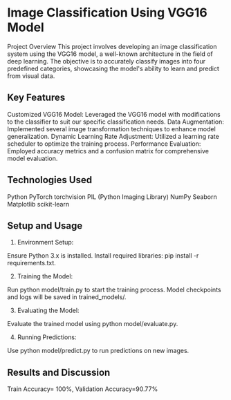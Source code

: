 # Image Classification Using VGG16 Model
Project Overview
This project involves developing an image classification system using the VGG16 model, a well-known architecture in the field of deep learning. The objective is to accurately classify images into four predefined categories, showcasing the model's ability to learn and predict from visual data.

## Key Features
Customized VGG16 Model: Leveraged the VGG16 model with modifications to the classifier to suit our specific classification needs.
Data Augmentation: Implemented several image transformation techniques to enhance model generalization.
Dynamic Learning Rate Adjustment: Utilized a learning rate scheduler to optimize the training process.
Performance Evaluation: Employed accuracy metrics and a confusion matrix for comprehensive model evaluation.

## Technologies Used
Python
PyTorch
torchvision
PIL (Python Imaging Library)
NumPy
Seaborn
Matplotlib
scikit-learn

## Setup and Usage

1. Environment Setup:

Ensure Python 3.x is installed.
Install required libraries: pip install -r requirements.txt.

2. Training the Model:

Run python model/train.py to start the training process.
Model checkpoints and logs will be saved in trained_models/.

3. Evaluating the Model:

Evaluate the trained model using python model/evaluate.py.

4. Running Predictions:

Use python model/predict.py to run predictions on new images.

## Results and Discussion
Train Accuracy= 100%, 
Validation Accuracy=90.77%
